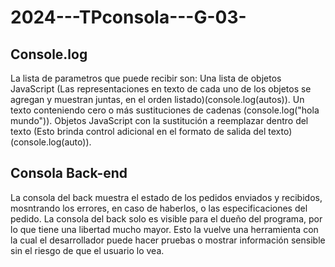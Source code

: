 # 2024---TPconsola---G-03-

## Console.log 
La lista de parametros que puede recibir son:
  Una lista de objetos JavaScript (Las representaciones en texto de cada uno de los objetos se agregan y muestran juntas, en el orden listado)(console.log(autos)).
  Un texto conteniendo cero o más sustituciones de cadenas (console.log("hola mundo")).
  Objetos JavaScript con la sustitución a reemplazar dentro del texto (Esto brinda control adicional en el formato de salida del texto)(console.log(auto)).

## Consola Back-end
La consola del back muestra el estado de los pedidos enviados y recibidos, mosntrando los errores, en caso de haberlos, o las especificaciones del pedido. La consola del back solo es visible para el dueño del programa, por lo que tiene una libertad mucho mayor. Esto la vuelve una herramienta con la cual el desarrollador puede hacer pruebas o mostrar información sensible sin el riesgo de que el usuario lo vea. 

